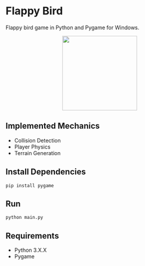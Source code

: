 # Flappy Bird
Flappy bird game in Python and Pygame for Windows.

<p align="center">
  <img width="200" height="auto" src="https://github.com/JimPavan/Flappy-Bird/blob/master/video.gif">
</p>

## Implemented Mechanics
- Collision Detection
- Player Physics
- Terrain Generation

## Install Dependencies
```
pip install pygame
```

## Run
```
python main.py
```

## Requirements
- Python 3.X.X
- Pygame
